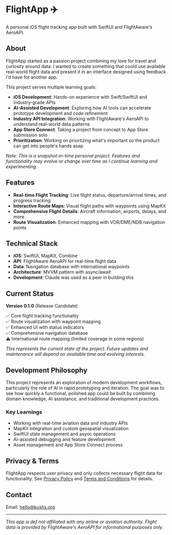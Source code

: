 # FlightApp ✈️

A personal iOS flight tracking app built with SwiftUI and FlightAware's AeroAPI.

## About

FlightApp started as a passion project combining my love for travel and curiosity around data. I wanted to create something that could use available real-world flight data and present it in an interface designed using feedback I'd have for another app.

This project serves multiple learning goals:
- **iOS Development**: Hands-on experience with Swift/SwiftUI and industry-grade APIs
- **AI-Assisted Development**: Exploring how AI tools can accelerate prototype development and code refinement
- **Industry API Integration**: Working with FlightAware's AeroAPI to understand real-world data patterns
- **App Store Connect**: Taking a project from concept to App Store submission solo
- **Prioritization**: Working on prioritzing what's important so the product can get into people's hands asap

*Note: This is a snapshot-in-time personal project. Features and functionality may evolve or change over time as I continue learning and experimenting.*

## Features

- **Real-time Flight Tracking**: Live flight status, departure/arrival times, and progress tracking
- **Interactive Route Maps**: Visual flight paths with waypoints using MapKit
- **Comprehensive Flight Details**: Aircraft information, airports, delays, and more
- **Route Visualization**: Enhanced mapping with VOR/DME/NDB navigation points

## Technical Stack

- **iOS**: SwiftUI, MapKit, Combine
- **API**: FlightAware AeroAPI for real-time flight data
- **Data**: Navigation database with international waypoints
- **Architecture**: MVVM pattern with async/await
- **Development**: Claude was used as a peer in building this

## Current Status

**Version 0.1.0** (Release Candidate)

✅ Core flight tracking functionality  
✅ Route visualization with waypoint mapping  
✅ Enhanced UI with status indicators  
✅ Comprehensive navigation database  
⚠️ International route mapping (limited coverage in some regions)

*This represents the current state of the project. Future updates and maintenance will depend on available time and evolving interests.*

## Development Philosophy

This project represents an exploration of modern development workflows, particularly the role of AI in rapid prototyping and iteration. The goal was to see how quickly a functional, polished app could be built by combining domain knowledge, AI assistance, and traditional development practices.

### Key Learnings

- Working with real-time aviation data and industry APIs
- MapKit integration and custom geospatial visualization
- SwiftUI state management and async operations
- AI-assisted debugging and feature development
- Asset management and App Store Connect process

## Privacy & Terms

FlightApp respects user privacy and only collects necessary flight data for functionality. See [Privacy Policy](Privacy%20Policy.md) and [Terms and Conditions](Terms%20and%20Conditions.md) for details.

## Contact
 
Email: hello@kushs.org

---

*This app is def not affiliated with any airline or aviation authority. Flight data is provided by FlightAware's AeroAPI for informational purposes only.*
